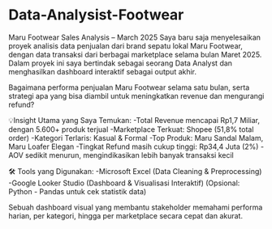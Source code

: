 # Data-Analysist-Footwear

Maru Footwear Sales Analysis – March 2025
Saya baru saja menyelesaikan proyek analisis data penjualan dari brand sepatu lokal Maru Footwear, 
dengan data transaksi dari berbagai marketplace selama bulan Maret 2025. 
Dalam proyek ini saya bertindak sebagai seorang Data Analyst dan menghasilkan dashboard interaktif sebagai output akhir.

Bagaimana performa penjualan Maru Footwear selama satu bulan, 
serta strategi apa yang bisa diambil untuk meningkatkan revenue dan mengurangi refund?

💡Insight Utama yang Saya Temukan:
  -Total Revenue mencapai Rp1,7 Miliar, dengan 5.600+ produk terjual
  -Marketplace Terkuat: Shopee (51,8% total order)
  -Kategori Terlaris: Kasual & Formal
  -Top Produk: Maru Sandal Malam, Maru Loafer Elegan
  -Tingkat Refund masih cukup tinggi: Rp34,4 Juta (2%)
  -AOV sedikit menurun, mengindikasikan lebih banyak transaksi kecil

  🛠 Tools yang Digunakan:
  -Microsoft Excel (Data Cleaning & Preprocessing)
  -Google Looker Studio (Dashboard & Visualisasi Interaktif)
   (Opsional: Python - Pandas untuk cek statistik data)

  Sebuah dashboard visual yang membantu stakeholder memahami performa harian, per kategori, hingga per marketplace secara cepat dan akurat.
